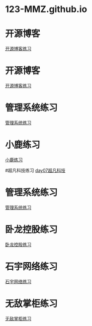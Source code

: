 # 123-MMZ.github.io


# 开源博客
<a href="https://123-mmz.github.io/开源博客/code/html/开源博客.html">开源博客练习</a>


# 开源博客
<a href="https://123-mmz.github.io/开源博客/code/html/开源博客.html">开源博客练习</a>


# 管理系统练习
<a href="https://123-mmz.github.io/管理系统练习/code/html/管理系统.html">管理系统练习</a>


# 小鹿练习
<a href="https://123-mmz.github.io/小鹿练习/code/html/小鹿练习.html">小鹿练习</a>


#超凡科技练习
<a href="https://123-mmz.github.io/莫雨婵/code/html/超凡科技.html">day07超凡科技</a>


# 管理系统练习
<a href="https://123-mmz.github.io/管理系统练习/code/html/管理系统.html">管理系统练习</a>


# 卧龙控股练习
<a href="https://123-mmz.github.io/卧龙控股练习/code/html/卧龙控股.html">卧龙控股练习</a>




# 石宇网络练习
<a href="https://123-mmz.github.io/homework0720/day04/code/html/石宇网络练习.html">石宇网络练习</a>


# 无敌掌柜练习
<a href="https://123-mmz.github.io/homework0720/day04/code/html/练习二无敌掌柜.html">无敌掌柜练习</a>




